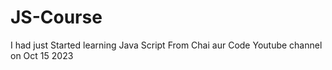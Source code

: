 # JS-Course
I had just Started learning Java Script From Chai aur Code Youtube channel on Oct 15 2023

